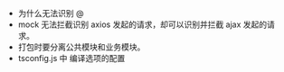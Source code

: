 - 为什么无法识别 @
- mock 无法拦截识别 axios 发起的请求，却可以识别并拦截 ajax 发起的请求。
- 打包时要分离公共模块和业务模块。
- tsconfig.js 中 编译选项的配置